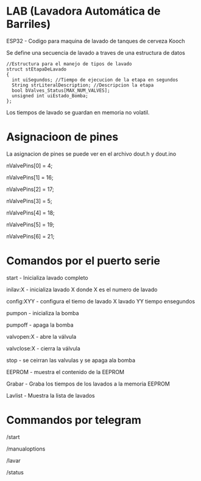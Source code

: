 # LAB (Lavadora Automática de Barriles)
ESP32 - Codigo para maquina de lavado de tanques de cerveza Kooch

Se define una secuencia de lavado a traves de una estructura de datos

```
//Estructura para el manejo de tipos de lavado
struct stEtapaDeLavado
{
  int uiSegundos; //Tiempo de ejecucion de la etapa en segundos
  String strLiteralDescription; //Descripcion la etapa
  bool bValves_Status[MAX_NUM_VALVES];
  unsigned int uiEstado_Bomba;
};
```

Los tiempos de lavado se guardan en memoria no volatil.

# Asignacioon de pines
La asignacion de pines se puede ver en el archivo dout.h y dout.ino

  nValvePins[0] = 4;

  nValvePins[1] = 16;

  nValvePins[2] = 17;

  nValvePins[3] = 5;

  nValvePins[4] = 18;

  nValvePins[5] = 19;

  nValvePins[6] = 21;

# Comandos por el puerto serie

start - Inicializa lavado completo

inilav:X - inicializa lavado X donde X es el numero de lavado 

config:XYY - configura el tiemo de lavado X lavado YY tiempo ensegundos

pumpon - inicializa la bomba

pumpoff - apaga la bomba

valvopen:X - abre la válvula

valvclose:X - cierra la válvula

stop - se ceirran las valvulas y se apaga ala bomba

EEPROM - muestra el contenido de la EEPROM

Grabar - Graba los tiempos de los lavados a la memoria EEPROM

Lavlist - Muestra la lista de lavados

# Commandos por telegram

/start

/manualoptions

/lavar

/status
